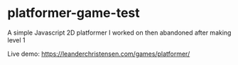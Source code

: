 # platformer-game-test
A simple Javascript 2D platformer I worked on then abandoned after making level 1

Live demo: https://leanderchristensen.com/games/platformer/
